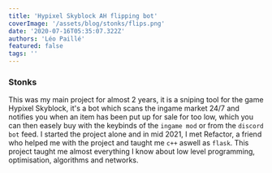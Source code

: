 ```yaml
---
title: 'Hypixel Skyblock AH flipping bot'
coverImage: '/assets/blog/stonks/flips.png'
date: '2020-07-16T05:35:07.322Z'
authors: 'Léo Paillé'
featured: false
tags: ''
---
```


### Stonks

This was my main project for almost 2 years, it is a sniping tool for the game Hypixel Skyblock, it's a bot which scans the ingame market 24/7 and notifies you when an item has been put up for sale for too low, which you can then easely buy with the keybinds of the `ingame mod` or from the `discord bot` feed. I started the project alone and in mid 2021, I met Refactor, a friend who helped me with the project and taught me `c++` aswell as `flask`. This project taught me almost everything I know about low level programming, optimisation, algorithms and networks.
